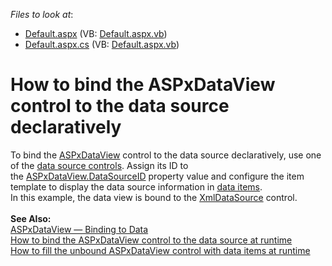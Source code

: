 <!-- default file list -->
*Files to look at*:

* [Default.aspx](./CS/Default.aspx) (VB: [Default.aspx.vb](./VB/Default.aspx.vb))
* [Default.aspx.cs](./CS/Default.aspx.cs) (VB: [Default.aspx.vb](./VB/Default.aspx.vb))
<!-- default file list end -->
# How to bind the ASPxDataView control to the data source declaratively


To bind the <a href="https://documentation.devexpress.com/#AspNet/clsDevExpressWebASPxDataViewtopic">ASPxDataView</a> control to the data source declaratively, use one of the <a href="https://msdn.microsoft.com/en-us/library/ms247258.aspx">data source controls</a>. Assign its ID to the <a href="https://documentation.devexpress.com/#AspNet/DevExpressWebASPxDataWebControl_DataSourceIDtopic">ASPxDataView.DataSourceID</a> property value and configure the item template to display the data source information in <a href="http://help.devexpress.com/#AspNet/CustomDocument115725">data items</a>.<br>In this example, the data view is bound to the <a href="https://msdn.microsoft.com/en-us/library/system.web.ui.webcontrols.xmldatasource(v=vs.110).aspx">XmlDataSource</a> control.<br><br><strong>See Also:<br></strong><a href="http://help.devexpress.com/#AspNet/CustomDocument115695">ASPxDataView — Binding to Data</a><br><a href="https://www.devexpress.com/Support/Center/p/T358210">How to bind the ASPxDataView</a><a href="https://www.devexpress.com/Support/Center/p/T358210"> c</a><a href="https://www.devexpress.com/Support/Center/p/T358210">ontrol</a><a href="https://www.devexpress.com/Support/Center/p/T358210"> to the data</a><a href="https://www.devexpress.com/Support/Center/p/T358210"> sour</a><a href="https://www.devexpress.com/Support/Center/p/T358210">ce</a><a href="https://www.devexpress.com/Support/Center/p/T358210"> at runtime</a><br><a href="https://www.devexpress.com/Support/Center/p/T358211">How to fill the unbound ASPxDataView control with data items at runtime</a>‌

<br/>


